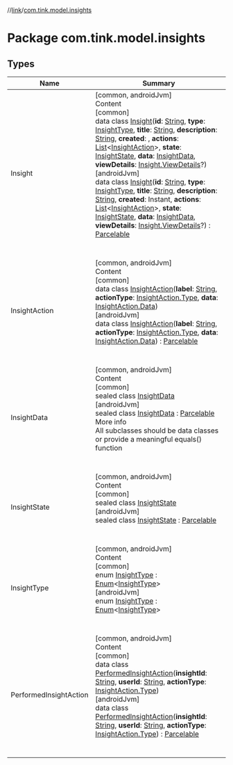 //[link](../index.md)/[com.tink.model.insights](index.md)



# Package com.tink.model.insights  


## Types  
  
|  Name|  Summary| 
|---|---|
| <a name="com.tink.model.insights/Insight///PointingToDeclaration/"></a>Insight| <a name="com.tink.model.insights/Insight///PointingToDeclaration/"></a>[common, androidJvm]  <br>Content  <br>[common]  <br>data class [Insight]([common]-insight/index.md)(**id**: [String](https://kotlinlang.org/api/latest/jvm/stdlib/kotlin/-string/index.html), **type**: [InsightType]([common]-insight-type/index.md), **title**: [String](https://kotlinlang.org/api/latest/jvm/stdlib/kotlin/-string/index.html), **description**: [String](https://kotlinlang.org/api/latest/jvm/stdlib/kotlin/-string/index.html), **created**: <ERROR CLASS>, **actions**: [List](https://kotlinlang.org/api/latest/jvm/stdlib/kotlin.collections/-list/index.html)<[InsightAction]([common]-insight-action/index.md)>, **state**: [InsightState]([common]-insight-state/index.md), **data**: [InsightData]([common]-insight-data/index.md), **viewDetails**: [Insight.ViewDetails]([common]-insight/-view-details/index.md)?)  <br>[androidJvm]  <br>data class [Insight]([android-jvm]-insight/index.md)(**id**: [String](https://kotlinlang.org/api/latest/jvm/stdlib/kotlin/-string/index.html), **type**: [InsightType]([android-jvm]-insight-type/index.md), **title**: [String](https://kotlinlang.org/api/latest/jvm/stdlib/kotlin/-string/index.html), **description**: [String](https://kotlinlang.org/api/latest/jvm/stdlib/kotlin/-string/index.html), **created**: Instant, **actions**: [List](https://kotlinlang.org/api/latest/jvm/stdlib/kotlin.collections/-list/index.html)<[InsightAction]([android-jvm]-insight-action/index.md)>, **state**: [InsightState]([android-jvm]-insight-state/index.md), **data**: [InsightData]([android-jvm]-insight-data/index.md), **viewDetails**: [Insight.ViewDetails]([android-jvm]-insight/-view-details/index.md)?) : [Parcelable](https://developer.android.com/reference/kotlin/android/os/Parcelable.html)  <br><br><br>
| <a name="com.tink.model.insights/InsightAction///PointingToDeclaration/"></a>InsightAction| <a name="com.tink.model.insights/InsightAction///PointingToDeclaration/"></a>[common, androidJvm]  <br>Content  <br>[common]  <br>data class [InsightAction]([common]-insight-action/index.md)(**label**: [String](https://kotlinlang.org/api/latest/jvm/stdlib/kotlin/-string/index.html), **actionType**: [InsightAction.Type]([common]-insight-action/-type/index.md), **data**: [InsightAction.Data]([common]-insight-action/-data/index.md))  <br>[androidJvm]  <br>data class [InsightAction]([android-jvm]-insight-action/index.md)(**label**: [String](https://kotlinlang.org/api/latest/jvm/stdlib/kotlin/-string/index.html), **actionType**: [InsightAction.Type]([android-jvm]-insight-action/-type/index.md), **data**: [InsightAction.Data]([android-jvm]-insight-action/-data/index.md)) : [Parcelable](https://developer.android.com/reference/kotlin/android/os/Parcelable.html)  <br><br><br>
| <a name="com.tink.model.insights/InsightData///PointingToDeclaration/"></a>InsightData| <a name="com.tink.model.insights/InsightData///PointingToDeclaration/"></a>[common, androidJvm]  <br>Content  <br>[common]  <br>sealed class [InsightData]([common]-insight-data/index.md)  <br>[androidJvm]  <br>sealed class [InsightData]([android-jvm]-insight-data/index.md) : [Parcelable](https://developer.android.com/reference/kotlin/android/os/Parcelable.html)  <br>More info  <br>All subclasses should be data classes or provide a meaningful equals() function  <br><br><br>
| <a name="com.tink.model.insights/InsightState///PointingToDeclaration/"></a>InsightState| <a name="com.tink.model.insights/InsightState///PointingToDeclaration/"></a>[common, androidJvm]  <br>Content  <br>[common]  <br>sealed class [InsightState]([common]-insight-state/index.md)  <br>[androidJvm]  <br>sealed class [InsightState]([android-jvm]-insight-state/index.md) : [Parcelable](https://developer.android.com/reference/kotlin/android/os/Parcelable.html)  <br><br><br>
| <a name="com.tink.model.insights/InsightType///PointingToDeclaration/"></a>InsightType| <a name="com.tink.model.insights/InsightType///PointingToDeclaration/"></a>[common, androidJvm]  <br>Content  <br>[common]  <br>enum [InsightType]([common]-insight-type/index.md) : [Enum](https://kotlinlang.org/api/latest/jvm/stdlib/kotlin/-enum/index.html)<[InsightType]([common]-insight-type/index.md)>   <br>[androidJvm]  <br>enum [InsightType]([android-jvm]-insight-type/index.md) : [Enum](https://kotlinlang.org/api/latest/jvm/stdlib/kotlin/-enum/index.html)<[InsightType]([android-jvm]-insight-type/index.md)>   <br><br><br>
| <a name="com.tink.model.insights/PerformedInsightAction///PointingToDeclaration/"></a>PerformedInsightAction| <a name="com.tink.model.insights/PerformedInsightAction///PointingToDeclaration/"></a>[common, androidJvm]  <br>Content  <br>[common]  <br>data class [PerformedInsightAction]([common]-performed-insight-action/index.md)(**insightId**: [String](https://kotlinlang.org/api/latest/jvm/stdlib/kotlin/-string/index.html), **userId**: [String](https://kotlinlang.org/api/latest/jvm/stdlib/kotlin/-string/index.html), **actionType**: [InsightAction.Type]([common]-insight-action/-type/index.md))  <br>[androidJvm]  <br>data class [PerformedInsightAction]([android-jvm]-performed-insight-action/index.md)(**insightId**: [String](https://kotlinlang.org/api/latest/jvm/stdlib/kotlin/-string/index.html), **userId**: [String](https://kotlinlang.org/api/latest/jvm/stdlib/kotlin/-string/index.html), **actionType**: [InsightAction.Type]([android-jvm]-insight-action/-type/index.md)) : [Parcelable](https://developer.android.com/reference/kotlin/android/os/Parcelable.html)  <br><br><br>

